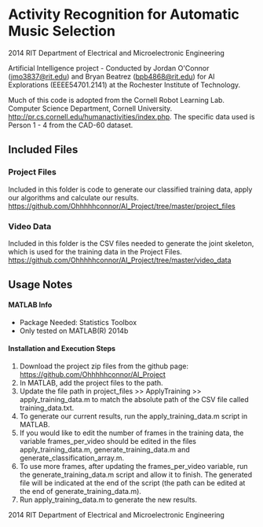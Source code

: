# Activity Recognition for Automatic Music Selection
2014 RIT Department of Electrical and Microelectronic Engineering

Artificial Intelligence project - Conducted by Jordan O'Connor (jmo3837@rit.edu) and Bryan Beatrez (bpb4868@rit.edu) for AI Explorations (EEEE54701.2141) at the Rochester Institute of Technology.

Much of this code is adopted from the Cornell Robot Learning Lab. Computer Science Department, Cornell University. http://pr.cs.cornell.edu/humanactivities/index.php. The specific data used is Person 1 - 4 from the CAD-60 dataset.

## Included Files
### Project Files
Included in this folder is code to generate our classified training data, apply our algorithms and calculate our results. https://github.com/Ohhhhhconnor/AI_Project/tree/master/project_files

### Video Data
Included in this folder is the CSV files needed to generate the joint skeleton, which is used for the training data in the Project Files. https://github.com/Ohhhhhconnor/AI_Project/tree/master/video_data

## Usage Notes

#### MATLAB Info
+ Package Needed: Statistics Toolbox
+ Only tested on MATLAB(R) 2014b

#### Installation and Execution Steps

1. Download the project zip files from the github page: https://github.com/Ohhhhhconnor/AI_Project
2. In MATLAB, add the project files to the path.
2. Update the file path in project_files >> ApplyTraining >> apply_training_data.m to match the absolute path of the CSV file called training_data.txt.
3. To generate our current results, run the apply_training_data.m script in MATLAB. 
4. If you would like to edit the number of frames in the training data, the variable frames_per_video should be edited in the files apply_training_data.m, generate_training_data.m and generate_classification_array.m.
5. To use more frames, after updating the frames_per_video variable, run the generate_training_data.m script and allow it to finish. The generated file will be indicated at the end of the script (the path can be edited at the end of generate_training_data.m).
6. Run apply_training_data.m to generate the new results. 

2014 RIT Department of Electrical and Microelectronic Engineering
